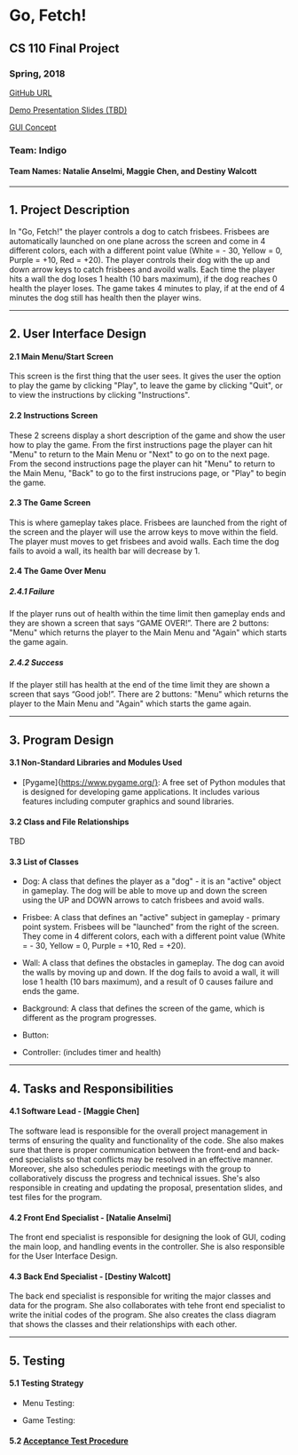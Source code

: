 # Go, Fetch!
## CS 110 Final Project
### Spring, 2018

[GitHub URL](https://github.com/binghamtonuniversity-cs110/final-project-spr18-indigo.git)

[Demo Presentation Slides (TBD)](#)

[GUI Concept](https://docs.google.com/presentation/d/1G4KUCHR8m9GNecY2GC9WtDUEP6b0_4xmQeJQMB2PxTA/edit?usp=sharing)

### Team: Indigo
#### Team Names: Natalie Anselmi, Maggie Chen, and Destiny Walcott

***

## 1. Project Description
In "Go, Fetch!" the player controls a dog to catch frisbees. Frisbees are automatically launched on one plane across the screen and come in 4 different colors, each with a different point value (White = - 30, Yellow = 0, Purple = +10, Red = +20). The player controls their dog with the up and down arrow keys to catch frisbees and avoild walls. Each time the player hits a wall the dog loses 1 health (10 bars maximum), if the dog reaches 0 health the player loses. The game takes 4 minutes to play, if at the end of 4 minutes the dog still has health then the player wins.

***    

## 2. User Interface Design  
#### 2.1 Main Menu/Start Screen
This screen is the first thing that the user sees. It gives the user the option to play the game by clicking "Play", to leave the game by clicking "Quit", or to view the instructions by clicking "Instructions".


#### 2.2 Instructions Screen
These 2 screens display a short description of the game and show the user how to play the game. From the first instructions page the player can hit "Menu" to return to the Main Menu or "Next" to go on to the next page. From the second instructions page the player can hit "Menu" to return to the Main Menu, "Back" to go to the first instrucions page, or "Play" to begin the game.


#### 2.3 The Game Screen
This is where gameplay takes place. Frisbees are launched from the right of the screen and the player will use the arrow keys to move within the field. The player must moves to get frisbees and avoid walls. Each time the dog fails to avoid a wall, its health bar will decrease by 1. 


#### 2.4 The Game Over Menu
##### 2.4.1 Failure
If the player runs out of health within the time limit then gameplay ends and they are shown a screen that says “GAME OVER!”. There are 2 buttons: "Menu" which returns the player to the Main Menu and "Again" which starts the game again.

##### 2.4.2 Success
If the player still has health at the end of the time limit they are shown a screen that says “Good job!”. There are 2 buttons: "Menu" which returns the player to the Main Menu and "Again" which starts the game again.


***
## 3. Program Design
#### 3.1 Non-Standard Libraries and Modules Used
- [Pygame]{https://www.pygame.org/}: A free set of Python modules that is designed for developing game applications. It includes various features including computer graphics and sound libraries. 

#### 3.2 Class and File Relationships
TBD

#### 3.3 List of Classes
- Dog: A class that defines the player as a "dog" - it is an "active" object in gameplay. The dog will be able to move up and down the screen using the UP and DOWN arrows to catch frisbees and avoid walls. 

- Frisbee: A class that defines an "active" subject in gameplay - primary point system. Frisbees will be "launched" from the right of the screen. They come in 4 different colors, each with a different point value (White = - 30, Yellow = 0, Purple = +10, Red = +20).

- Wall: A class that defines the obstacles in gameplay. The dog can avoid the walls by moving up and down. If the dog fails to avoid a wall, it will lose 1 health (10 bars maximum), and a result of 0 causes failure and ends the game. 

- Background: A class that defines the screen of the game, which is different as the program progresses. 

- Button: 

- Controller: (includes timer and health)

***
## 4. Tasks and Responsibilities
#### 4.1 Software Lead - [Maggie Chen]
The software lead is responsible for the overall project management in terms of ensuring the quality and functionality of the code. She also makes sure that there is proper communication between the front-end and back-end specialists so that conflicts may be resolved in an effective manner. Moreover, she also schedules periodic meetings with the group to collaboratively discuss the progress and technical issues. She's also responsible in creating and updating the proposal, presentation slides, and test files for the program.

#### 4.2 Front End Specialist - [Natalie Anselmi]
The front end specialist is responsible for designing the look of GUI, coding the main loop, and handling events in the controller. She is also responsible for the User Interface Design.

#### 4.3 Back End Specialist - [Destiny Walcott]
The back end specialist is responsible for writing the major classes and data for the program. She also collaborates with tehe front end specialist to write the initial codes of the program. She also creates the class diagram that shows the classes and their relationships with each other. 

***
## 5. Testing
#### 5.1 Testing Strategy
- Menu Testing:

- Game Testing:

#### 5.2 [Acceptance Test Procedure](https://docs.google.com/document/d/1mRwjm5VlQiFG5ITpi4t685rkpe00hen6QSnsbdL7kWU/edit?usp=sharing)
